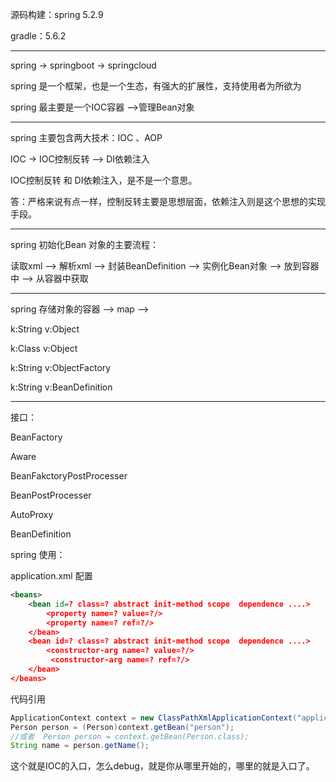 源码构建：spring 5.2.9 

gradle：5.6.2

---

spring   ->  springboot  ->  springcloud

spring 是一个框架，也是一个生态，有强大的扩展性，支持使用者为所欲为

spring 最主要是一个IOC容器 -->管理Bean对象

---

spring 主要包含两大技术：IOC 、AOP

IOC  -> IOC控制反转 --> DI依赖注入

IOC控制反转 和  DI依赖注入，是不是一个意思。

答：严格来说有点一样，控制反转主要是思想层面，依赖注入则是这个思想的实现手段。

---

spring 初始化Bean 对象的主要流程：

读取xml -->  解析xml --> 封装BeanDefinition -->  实例化Bean对象 --> 放到容器中 --> 从容器中获取

---

spring 存储对象的容器  -->  map  --> 

k:String  v:Object

k:Class  v:Object

k:String  v:ObjectFactory

k:String  v:BeanDefinition

---





接口：

BeanFactory

Aware

BeanFakctoryPostProcesser

BeanPostProcesser

AutoProxy

BeanDefinition





spring 使用：

application.xml 配置

```xml
<beans>
	<bean id=? class=? abstract init-method scope  dependence ....>
        <property name=? value=?/>
        <property name=? ref=?/>
    </bean>
 	<bean id=? class=? abstract init-method scope  dependence ....>
		<constructor-arg name=? value=?/>
         <constructor-arg name=? ref=?/>
    </bean>   
</beans>
```

代码引用

```java
ApplicationContext context = new ClassPathXmlApplicationContext("application.xml");
Person person = (Person)context.getBean("person");
//或者  Person person = context.getBean(Person.class);
String name = person.getName();
```

这个就是IOC的入口，怎么debug，就是你从哪里开始的，哪里的就是入口了。



